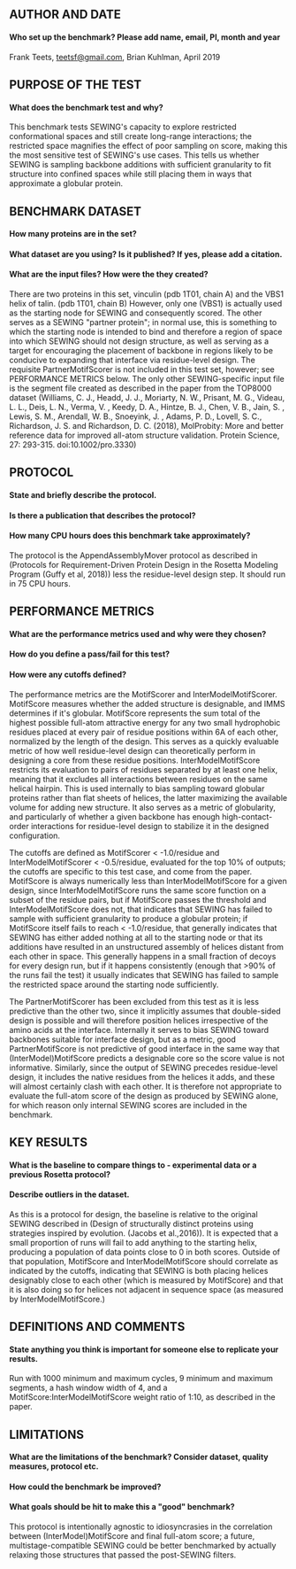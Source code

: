 ## AUTHOR AND DATE
#### Who set up the benchmark? Please add name, email, PI, month and year
Frank Teets, teetsf@gmail.com, Brian Kuhlman, April 2019

## PURPOSE OF THE TEST
#### What does the benchmark test and why?
This benchmark tests SEWING's capacity to explore restricted conformational spaces and still create long-range interactions; the restricted space magnifies the effect of poor sampling on score, making this the most sensitive test of SEWING's use cases. This tells us whether SEWING is sampling backbone additions with sufficient granularity to fit structure into confined spaces while still placing them in ways that approximate a globular protein.


## BENCHMARK DATASET
#### How many proteins are in the set?
#### What dataset are you using? Is it published? If yes, please add a citation.
#### What are the input files? How were the they created?
There are two proteins in this set, vinculin (pdb 1T01, chain A) and the VBS1 helix of talin. (pdb 1T01, chain B) However, only one (VBS1) is actually used as the starting node for SEWING and consequently scored.  The other serves as a SEWING "partner protein"; in normal use, this is something to which the starting node is intended to bind and therefore a region of space into which SEWING should not design structure, as well as serving as a target for encouraging the placement of backbone in regions likely to be conducive to expanding that interface via residue-level design. The requisite PartnerMotifScorer is not included in this test set, however; see PERFORMANCE METRICS below. The only other SEWING-specific input file is the segment file created as described in the paper from the TOP8000 dataset (Williams, C. J., Headd, J. J., Moriarty, N. W., Prisant, M. G., Videau, L. L., Deis, L. N., Verma, V. , Keedy, D. A., Hintze, B. J., Chen, V. B., Jain, S. , Lewis, S. M., Arendall, W. B., Snoeyink, J. , Adams, P. D., Lovell, S. C., Richardson, J. S. and Richardson, D. C. (2018), MolProbity: More and better reference data for improved all-atom structure validation. Protein Science, 27: 293-315. doi:10.1002/pro.3330)

## PROTOCOL
#### State and briefly describe the protocol.
#### Is there a publication that describes the protocol?
#### How many CPU hours does this benchmark take approximately?
The protocol is the AppendAssemblyMover protocol as described in (Protocols for Requirement-Driven Protein Design in the Rosetta Modeling Program (Guffy et al, 2018)) less the residue-level design step. It should run in 75 CPU hours.


## PERFORMANCE METRICS
#### What are the performance metrics used and why were they chosen?
#### How do you define a pass/fail for this test?
#### How were any cutoffs defined?
The performance metrics are the MotifScorer and InterModelMotifScorer. MotifScore measures whether the added structure is designable, and IMMS determines if it's globular. MotifScore represents the sum total of the highest possible full-atom attractive energy for any two small hydrophobic residues placed at every pair of residue positions within 6A of each other, normalized by the length of the design. This serves as a quickly evaluable metric of how well residue-level design can theoretically perform in designing a core from these residue positions. InterModelMotifScore restricts its evaluation to pairs of residues separated by at least one helix, meaning that it excludes all interactions between residues on the same helical hairpin. This is used internally to bias sampling toward globular proteins rather than flat sheets of helices, the latter maximizing the available volume for adding new structure. It also serves as a metric of globularity, and particularly of whether a given backbone has enough high-contact-order interactions for residue-level design to stabilize it in the designed configuration.  

The cutoffs are defined as MotifScorer < -1.0/residue and InterModelMotifScorer < -0.5/residue, evaluated for the top 10% of outputs; the cutoffs are specific to this test case, and come from the paper. MotifScore is always numerically less than InterModelMotifScore for a given design, since InterModelMotifScore runs the same score function on a subset of the residue pairs, but if MotifScore passes the threshold and InterModelMotifScore does not, that indicates that SEWING has failed to sample with sufficient granularity to produce a globular protein; if MotifScore itself fails to reach < -1.0/residue, that generally indicates that SEWING has either added nothing at all to the starting node or that its additions have resulted in an unstructured assembly of helices distant from each other in space. This generally happens in a small fraction of decoys for every design run, but if it happens consistently (enough that >90% of the runs fail the test) it usually indicates that SEWING has failed to sample the restricted space around the starting node sufficiently.

The PartnerMotifScorer has been excluded from this test as it is less predictive than the other two, since it implicitly assumes that double-sided design is possible and will therefore position helices irrespective of the amino acids at the interface. Internally it serves to bias SEWING toward backbones suitable for interface design, but as a metric, good PartnerMotifScore is not predictive of good interface in the same way that (InterModel)MotifScore predicts a designable core so the score value is not informative. Similarly, since the output of SEWING precedes residue-level design, it includes the native residues from the helices it adds, and these will almost certainly clash with each other. It is therefore not appropriate to evaluate the full-atom score of the design as produced by SEWING alone, for which reason only internal SEWING scores are included in the benchmark.


## KEY RESULTS
#### What is the baseline to compare things to - experimental data or a previous Rosetta protocol?
#### Describe outliers in the dataset.
As this is a protocol for design, the baseline is relative to the original SEWING described in (Design of structurally distinct proteins using strategies inspired by evolution. (Jacobs et al.,2016)). It is expected that a small proportion of runs will fail to add anything to the starting helix, producing a population of data points close to 0 in both scores. Outside of that population, MotifScore and InterModelMotifScore should correlate as indicated by the cutoffs, indicating that SEWING is both placing helices designably close to each other (which is measured by MotifScore) and that it is also doing so for helices not adjacent in sequence space (as measured by InterModelMotifScore.) 

## DEFINITIONS AND COMMENTS
#### State anything you think is important for someone else to replicate your results.
Run with 1000 minimum and maximum cycles, 9 minimum and maximum segments, a hash window width of 4, and a MotifScore:InterModelMotifScore weight ratio of 1:10, as described in the paper.

## LIMITATIONS
#### What are the limitations of the benchmark? Consider dataset, quality measures, protocol etc.
#### How could the benchmark be improved?
#### What goals should be hit to make this a "good" benchmark?
This protocol is intentionally agnostic to idiosyncrasies in the correlation between (InterModel)MotifScore and final full-atom score; a future, multistage-compatible SEWING could be better benchmarked by actually relaxing those structures that passed the post-SEWING filters.

